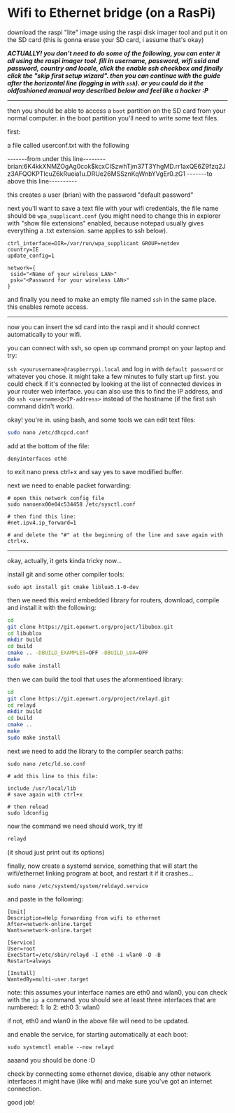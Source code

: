 # Wifi to Ethernet bridge (on a RasPi)

download the raspi "lite" image using the raspi disk imager tool and put it on the SD card (this is gonna erase your SD card, i assume that's okay)

***ACTUALLY! you don't need to do some of the following, you can enter it all using the raspi imager tool. fill in username, password, wifi ssid and password, country and locale, click the enable ssh checkbox and finally click the "skip first setup wizard". then you can continue with the guide after the horizontal line (logging in with `ssh`). or you could do it the oldfashioned manual way described below and feel like a hacker :P***

------------------
then you should be able to access a `boot` partition on the SD card from your normal computer.
in the boot partition you'll need to write some text files. 

first: 

a file called userconf.txt with the following

-------from under this line--------
brian:$6$K4kkXNMZOgAg0cok$kcxCISzwhTjm37T3YhgMD.rr1axQE6Z9fzq2Jz3AFQOKPTlcuZ6kRueia1u.DRUe26MSSznKqWnbYVgEr0.zG1
-------to above this line----------

this creates a user (brian) with the password "default password"

next you'll want to save a text file with your wifi credentials, the file name should be `wpa_supplicant.conf` (you might need to change this in explorer with "show file extensions" enabled, because notepad usually gives everything a .txt extension. same applies to ssh below).


```
ctrl_interface=DIR=/var/run/wpa_supplicant GROUP=netdev
country=IE
update_config=1

network={
 ssid="<Name of your wireless LAN>"
 psk="<Password for your wireless LAN>"
}
```

and finally you need to make an empty file named `ssh` in the same place. this enables remote access.

*******************

now you can insert the sd card into the raspi and it should connect automatically to your wifi.

you can connect with ssh, so open up command prompt on your laptop and try:

`ssh <yourusername>@raspberrypi.local` and log in with `default password` or whatever you chose. it might take a few minutes to fully start up first. you could check if it's connected by looking at the list of connected devices in your router web interface. you can also use this to find the IP address, and do `ssh <username>@<IP-address>` instead of the hostname (if the first ssh command didn't work).

okay! you're in. using bash, and some tools we can edit text files:


```bash
sudo nano /etc/dhcpcd.conf
```

add at the bottom of the file: 

```
denyinterfaces eth0
```
to exit nano press ctrl+x and say yes to save modified buffer.

next we need to enable packet forwarding:

```
# open this network config file
sudo nanoenx00e04c534458 /etc/sysctl.conf

# then find this line:
#net.ipv4.ip_forward=1

# and delete the "#" at the beginning of the line and save again with ctrl+x.
```

----------

okay, actually, it gets kinda tricky now...

install git and some other compiler tools:

```
sudo apt install git cmake liblua5.1-0-dev
```

then we need this weird embedded library for routers, download, compile and install it with the following:
```bash
cd
git clone https://git.openwrt.org/project/libubox.git
cd libublox
mkdir build
cd build
cmake .. -DBUILD_EXAMPLES=OFF -DBUILD_LUA=OFF
make 
sudo make install
```

then we can build the tool that uses the aformentioed library:

```bash
cd
git clone https://git.openwrt.org/project/relayd.git
cd relayd
mkdir build
cd build
cmake ..
make
sudo make install
```

next we need to add the library to the compiler search paths:

```
sudo nano /etc/ld.so.conf

# add this line to this file:

include /usr/local/lib
# save again with ctrl+x

# then reload
sudo ldconfig
```

now the command we need should work, try it!

```bash
relayd
```

(it shoud just print out its options)


finally, now create a systemd service, something that will start the wifi/ethernet linking program at boot, and restart it if it crashes...

`sudo nano /etc/systemd/system/reldayd.service`

and paste in the following:

```
[Unit]
Description=Help forwarding from wifi to ethernet
After=network-online.target
Wants=network-online.target

[Service]
User=root
ExecStart=/etc/sbin/relayd -I eth0 -i wlan0 -D -B
Restart=always

[Install]
WantedBy=multi-user.target
```

note: this assumes your interface names are eth0 and wlan0, you can check with the `ip a` command. you should see at least three interfaces that are numbered:
1: lo
2: eth0
3: wlan0

if not, eth0 and wlan0 in the above file will need to be updated.

and enable the service, for starting automatically at each boot:

```
sudo systemctl enable --now relayd
```

aaaand you should be done :D

check by connecting some ethernet device, disable any other network interfaces it might have (like wifi) and make sure you've got an internet connection.

good job!

